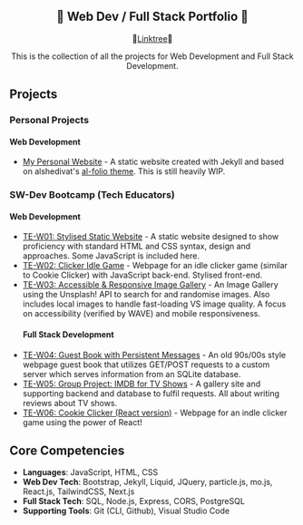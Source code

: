 <section>
    <div align="center">
        <h1>📠 Web Dev / Full Stack Portfolio 📠</h1>
        <p>
    🌴<a href="https://linktr.ee/kjb88">Linktree</a>🌴
        </p>
        <p>
            This is the collection of all the projects for Web Development and Full Stack Development.
        </p>
    </div>
</section>
<section>
  <h2>Projects</h2>
    <h3> Personal Projects</h3>
    <h4>Web Development</h4>
    <ul>
      <li><a href="https://github.com/KJB88/KJB88.github.io">My Personal Website</a> - A static website created with Jekyll and based on alshedivat's <a href="https://github.com/alshedivat/al-folio"> al-folio theme</a>. This is still heavily WIP.</li>
         <!--   <h4>Full Stack Development</h4> -->
    </ul> 
    <h3>SW-Dev Bootcamp (Tech Educators)</h3>
    <h4>Web Development</h4>
    <ul>
        <li><a href="https://github.com/KJB88/TechEd_SD-W01">TE-W01: Stylised Static Website</a> - A static website designed to show proficiency with standard HTML and CSS syntax, design and approaches. Some JavaScript is included here.</li>   
        <li><a href="https://github.com/KJB88/TechEd_SD-W02">TE-W02: Clicker Idle Game</a> - Webpage for an idle clicker game (similar to Cookie Clicker) with JavaScript back-end. Stylised front-end.</li>
        <li><a href="https://github.com/KJB88/TechEd_SD-W03">TE-W03: Accessible & Responsive Image Gallery</a> - An Image Gallery using the Unsplash! API to search for and randomise images. Also includes local images to handle fast-loading VS image quality. A focus on accessibility (verified by WAVE) and mobile responsiveness.</li>
            <h4>Full Stack Development</h4>
        <li><a href="https://github.com/KJB88/TechEd_SD-W04">TE-W04: Guest Book with Persistent Messages</a> - An old 90s/00s style webpage guest book that utilizes GET/POST requests to a custom server which serves information from an SQLite database.</li>
        <li><a href="https://github.com/KJB88/TechEd_SD-W05">TE-W05: Group Project: IMDB for TV Shows</a> - A gallery site and supporting backend and database to fulfil requests. All about writing reviews about TV shows.</li>
        <li><a href="https://github.com/KJB88/TechEd_SD-W06">TE-W06: Cookie Clicker (React version)</a> - Webpage for an indle clicker game using the power of React!</li>
        <!-- <li><a href="https://github.com/KJB88/TechEd_SD-W07">TE-W07: Guestbook (React, Express and PostgreSQL)</a> - </li> -->
    </ul>
</section>
  <!--
  <h3>Clones</h3>
    <ul>
      <li><a href=""></a>:</li>
    </ul>
  <h3>Original Concepts</h3>
    <ul>
      <li><a href=""></a>:</li>
    </ul>
  <h3>Discovery Demos</h3>
    <ul>
      <li><a href=""></a>:</li>
    </ul>
  -->
</div>
<div>
<h2>Core Competencies</h2>
<ul>
  <li><b>Languages</b>: JavaScript, HTML, CSS</li>
  <li><b>Web Dev Tech</b>: Bootstrap, Jekyll, Liquid, JQuery, particle.js, mo.js, React.js, TailwindCSS, Next.js</li>
  <li><b>Full Stack Tech</b>: SQL, Node.js, Express, CORS, PostgreSQL</li>
  <li><b>Supporting Tools</b>: Git (CLI, Github), Visual Studio Code</li>
</ul>
</div>
